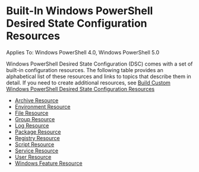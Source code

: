 # Built-In Windows PowerShell Desired State Configuration Resources

Applies To: Windows PowerShell 4.0, Windows PowerShell 5.0


Windows PowerShell Desired State Configuration (DSC) comes with a set of built-in configuration resources. The following table provides an alphabetical list of these resources and links to topics that describe them in detail. If you need to create additional resources, see [Build Custom Windows PowerShell Desired State Configuration Resources](authoringResource.md)

- [Archive Resource](archiveResource.md)
- [Environment Resource](environmentResource.md)
- [File Resource](fileResource.md)
- [Group Resource](groupResource.md)
- [Log Resource](logResource.md)
- [Package Resource](PackageResource.md)
- [Registry Resource](registryResource.md)
- [Script Resource](scriptResource.md)
- [Service Resource](serviceResource.md)
- [User Resource](userResource.md)
- [Windows Feature Resource](windowsFeatureResource.md)
